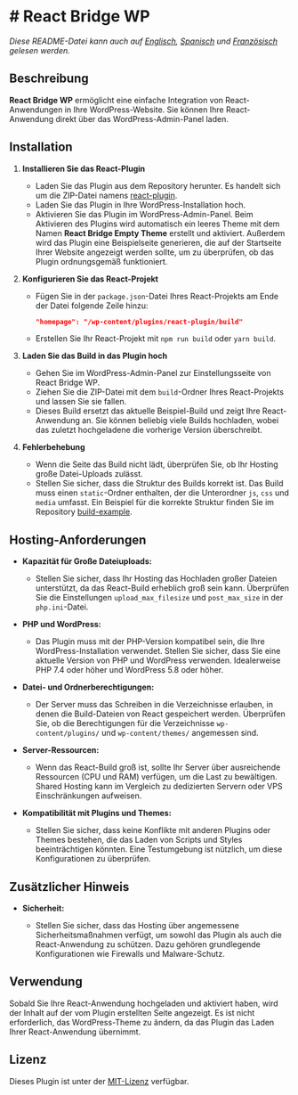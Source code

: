 # # React Bridge WP

_Diese README-Datei kann auch auf [Englisch](README.md), [Spanisch](README.es.md) und [Französisch](README.fr.md) gelesen werden._

## Beschreibung

**React Bridge WP** ermöglicht eine einfache Integration von React-Anwendungen in Ihre WordPress-Website. Sie können Ihre React-Anwendung direkt über das WordPress-Admin-Panel laden.

## Installation

1. **Installieren Sie das React-Plugin**

   - Laden Sie das Plugin aus dem Repository herunter. Es handelt sich um die ZIP-Datei namens [react-plugin](https://github.com/pascualmanuel/React-Bridge-WP/blob/main/react-plugin.zip).
   - Laden Sie das Plugin in Ihre WordPress-Installation hoch.
   - Aktivieren Sie das Plugin im WordPress-Admin-Panel. Beim Aktivieren des Plugins wird automatisch ein leeres Theme mit dem Namen **React Bridge Empty Theme** erstellt und aktiviert. Außerdem wird das Plugin eine Beispielseite generieren, die auf der Startseite Ihrer Website angezeigt werden sollte, um zu überprüfen, ob das Plugin ordnungsgemäß funktioniert.

2. **Konfigurieren Sie das React-Projekt**

   - Fügen Sie in der `package.json`-Datei Ihres React-Projekts am Ende der Datei folgende Zeile hinzu:
     ```json
     "homepage": "/wp-content/plugins/react-plugin/build"
     ```
   - Erstellen Sie Ihr React-Projekt mit `npm run build` oder `yarn build`.

3. **Laden Sie das Build in das Plugin hoch**

   - Gehen Sie im WordPress-Admin-Panel zur Einstellungsseite von React Bridge WP.
   - Ziehen Sie die ZIP-Datei mit dem `build`-Ordner Ihres React-Projekts und lassen Sie sie fallen.
   - Dieses Build ersetzt das aktuelle Beispiel-Build und zeigt Ihre React-Anwendung an. Sie können beliebig viele Builds hochladen, wobei das zuletzt hochgeladene die vorherige Version überschreibt.

4. **Fehlerbehebung**

   - Wenn die Seite das Build nicht lädt, überprüfen Sie, ob Ihr Hosting große Datei-Uploads zulässt.
   - Stellen Sie sicher, dass die Struktur des Builds korrekt ist. Das Build muss einen `static`-Ordner enthalten, der die Unterordner `js`, `css` und `media` umfasst. Ein Beispiel für die korrekte Struktur finden Sie im Repository [build-example](https://github.com/pascualmanuel/React-Bridge-WP/tree/main/build-example).

## Hosting-Anforderungen

- **Kapazität für Große Dateiuploads:**

  - Stellen Sie sicher, dass Ihr Hosting das Hochladen großer Dateien unterstützt, da das React-Build erheblich groß sein kann. Überprüfen Sie die Einstellungen `upload_max_filesize` und `post_max_size` in der `php.ini`-Datei.

- **PHP und WordPress:**

  - Das Plugin muss mit der PHP-Version kompatibel sein, die Ihre WordPress-Installation verwendet. Stellen Sie sicher, dass Sie eine aktuelle Version von PHP und WordPress verwenden. Idealerweise PHP 7.4 oder höher und WordPress 5.8 oder höher.

- **Datei- und Ordnerberechtigungen:**

  - Der Server muss das Schreiben in die Verzeichnisse erlauben, in denen die Build-Dateien von React gespeichert werden. Überprüfen Sie, ob die Berechtigungen für die Verzeichnisse `wp-content/plugins/` und `wp-content/themes/` angemessen sind.

- **Server-Ressourcen:**

  - Wenn das React-Build groß ist, sollte Ihr Server über ausreichende Ressourcen (CPU und RAM) verfügen, um die Last zu bewältigen. Shared Hosting kann im Vergleich zu dedizierten Servern oder VPS Einschränkungen aufweisen.

- **Kompatibilität mit Plugins und Themes:**

  - Stellen Sie sicher, dass keine Konflikte mit anderen Plugins oder Themes bestehen, die das Laden von Scripts und Styles beeinträchtigen könnten. Eine Testumgebung ist nützlich, um diese Konfigurationen zu überprüfen.

## Zusätzlicher Hinweis

- **Sicherheit:**

  - Stellen Sie sicher, dass das Hosting über angemessene Sicherheitsmaßnahmen verfügt, um sowohl das Plugin als auch die React-Anwendung zu schützen. Dazu gehören grundlegende Konfigurationen wie Firewalls und Malware-Schutz.

## Verwendung

Sobald Sie Ihre React-Anwendung hochgeladen und aktiviert haben, wird der Inhalt auf der vom Plugin erstellten Seite angezeigt. Es ist nicht erforderlich, das WordPress-Theme zu ändern, da das Plugin das Laden Ihrer React-Anwendung übernimmt.

## Lizenz

Dieses Plugin ist unter der [MIT-Lizenz](link-to-license) verfügbar.
